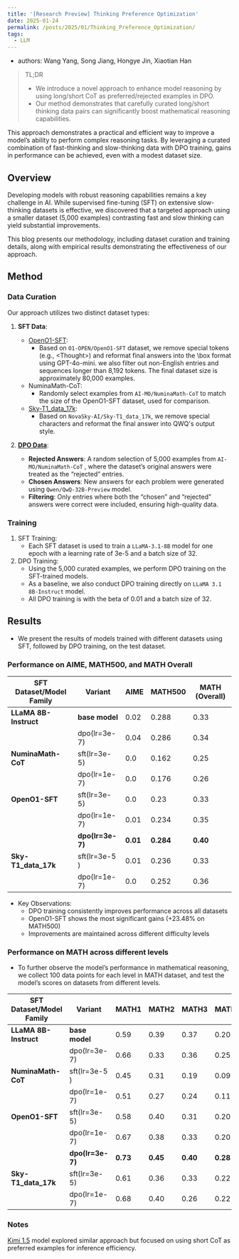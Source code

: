 ```yaml
---
title: '[Research Preview] Thinking Preference Optimization'
date: 2025-01-24
permalink: /posts/2025/01/Thinking_Preference_Optimization/
tags:
  - LLM
---
```

- authors: Wang Yang, Song Jiang, Hongye Jin, Xiaotian Han

> TL;DR
> - We introduce a novel approach to enhance model reasoning by using long/short CoT as preferred/rejected examples in DPO.
> - Our method demonstrates that carefully curated long/short thinking data pairs can significantly boost mathematical reasoning capabilities.

This approach demonstrates a practical and efficient way to improve a model’s ability to perform complex reasoning tasks. By leveraging a curated combination of fast-thinking and slow-thinking data with DPO training, gains in performance can be achieved, even with a modest dataset size.

## Overview

Developing models with robust reasoning capabilities remains a key challenge in AI. While supervised fine-tuning (SFT) on extensive slow-thinking datasets is effective, we discovered that a targeted approach using a smaller dataset (5,000 examples) contrasting fast and slow thinking can yield substantial improvements.

This blog presents our methodology, including dataset curation and training details, along with empirical results demonstrating the effectiveness of our approach.

## Method

### Data Curation
Our approach utilizes two distinct dataset types:
1. **SFT Data**:
    - [OpenO1-SFT](https://huggingface.co/datasets/VanWang/OpenO1-SFT-Pro-Filter): 
        - Based on `O1-OPEN/OpenO1-SFT` dataset, we remove special tokens (e.g., <Thought\>) and reformat final answers into the \box format using GPT-4o-mini. we also filter out non-English entries and sequences longer than 8,192 tokens. The final dataset size is approximately 80,000 examples.
    - NuminaMath-CoT:
        - Randomly select examples from `AI-MO/NuminaMath-CoT` to match the size of the OpenO1-SFT dataset, used for comparison.
    - [Sky-T1_data_17k](https://huggingface.co/datasets/VanWang/SKY-SFT): 
        - Based on `NovaSky-AI/Sky-T1_data_17k`, we remove special characters and reformat the final answer into QWQ's output style.
    
2. **[DPO Data](https://huggingface.co/datasets/VanWang/NuminaMath-CoT_O1_Qwq)**:
    - **Rejected Answers**: A random selection of 5,000 examples from `AI-MO/NuminaMath-CoT` , where the dataset’s original answers were treated as the “rejected” entries.
    - **Chosen Answers**: New answers for each problem were generated using `Qwen/QwQ-32B-Preview` model.
    - **Filtering**: Only entries where both the “chosen” and “rejected” answers were correct were included, ensuring high-quality data.

### Training
1.	SFT Training:
	- Each SFT dataset is used to train a `LLaMA-3.1-8B` model for one epoch with a learning rate of 3e-5 and a batch size of 32.
2.	DPO Training:
	- Using the 5,000 curated examples, we perform DPO training on the SFT-trained models.
	- As a baseline, we also conduct DPO training directly on `LLaMA 3.1 8B-Instruct` model.
	- All DPO training is with the beta of 0.01 and a batch size of 32.
    

## Results

- We present the results of models trained with different datasets using SFT, followed by DPO training, on the test dataset.

### Performance on AIME, MATH500, and MATH Overall 


| **SFT Dataset/Model Family** | **Variant**                 | **AIME** | **MATH500** | **MATH (Overall)** |
| ---------------------------- | --------------------------- | -------- | ----------- | ------------------ |
| **LLaMA 8B-Instruct**        | **base model**              | 0.02     | 0.288       | 0.33               |
|                              | dpo(lr=3e-7) | 0.04     | 0.286       | 0.34               |
|  **NuminaMath-CoT**  | sft(lr=3e-5) | 0.0      | 0.162       | 0.25               |
|            | dpo(lr=1e-7) | 0.0      | 0.176       | 0.26            |
|  **OpenO1-SFT**              | sft(lr=3e-5)            | 0.0      | 0.23        | 0.33               |
|                              | dpo(lr=1e-7) | 0.01     | 0.234       | 0.35               |
|                              | **dpo(lr=3e-7)** | **0.01**     | **0.284**      | **0.40**               |
|  **Sky-T1_data_17k**      | sft(lr=3e-5 )            | 0.01     | 0.236       | 0.33               |
|         | dpo(lr=1e-7) | 0.0      | 0.252       | 0.36                                     |

- Key Observations:
    - DPO training consistently improves performance across all datasets
    - OpenO1-SFT shows the most significant gains (+23.48% on MATH500)
    - Improvements are maintained across different difficulty levels 
    
### Performance on MATH across different levels 
- To further observe the model’s performance in mathematical reasoning, we collect 100 data points for each level in MATH dataset, and test the model’s scores on datasets from different levels.


| **SFT Dataset/Model Family** | **Variant**              | **MATH1** | **MATH2** | **MATH3** | **MATH4** | **MATH5** |
| ---------------------------- | ------------------------ | --------- | --------- | --------- | --------- | --------- |
| **LLaMA 8B-Instruct**        | **base model**           | 0.59      | 0.39      | 0.37      | 0.20      | 0.10      |
|                              | dpo(lr=3e-7) | 0.66      | 0.33      | 0.36      | 0.25      | 0.13      |
|   **NuminaMath-CoT**    | sft(lr=3e-5 )         | 0.45      | 0.31      | 0.19      | 0.09      | 0.05      |
|                         | dpo(lr=1e-7) | 0.51      | 0.27      | 0.24      | 0.11      | 0.01      |
|  **OpenO1-SFT**       | sft(lr=3e-5)         | 0.58      | 0.40      | 0.31      | 0.20      | 0.10      |
|                       | dpo(lr=1e-7) | 0.67      | 0.38      | 0.33      | 0.20      | 0.09      |
|                              | **dpo(lr=3e-7)** | **0.73**      | **0.45**      | **0.40**      | **0.28**      | **0.09**      |
|  **Sky-T1_data_17k**   | sft(lr=3e-5)      | 0.61      | 0.36      | 0.33      | 0.22      | 0.08      |
|                       | dpo(lr=1e-7) | 0.68      | 0.40      | 0.26      | 0.22      | 0.14      |


### Notes
[Kimi 1.5](https://github.com/MoonshotAI/Kimi-k1.5/blob/main/Kimi_k1.5.pdf) model explored similar approach but focused on using short CoT as preferred examples for inference efficiency.